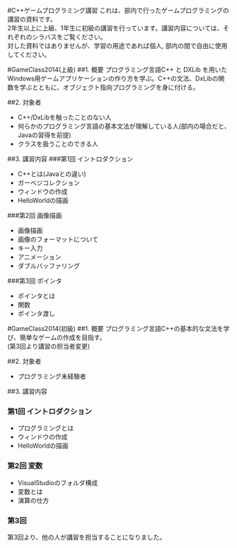 #C++ゲームプログラミング講習
これは、部内で行ったゲームプログラミングの講習の資料です。  
2年生以上に上級、1年生に初級の講習を行っています。講習内容については、それぞれのシラバスをご覧ください。  
対した資料ではありませんが、学習の用途であれば個人, 部内の間で自由に使用してください。  

#GameClass2014(上級)
##1. 概要
プログラミング言語C++ と DXLib を用いたWindows用ゲームアプリケーションの作り方を学ぶ。C++の文法、DxLibの関数を学ぶとともに、オブジェクト指向プログラミングを身に付ける。

##2. 対象者
* C++/DxLibを触ったことのない人
* 何らかのプログラミング言語の基本文法が理解している人(部内の場合だと、Javaの習得を前提)
* クラスを扱うことのできる人

##3. 講習内容
###第1回 イントロダクション
* C++とは(Javaとの違い)
* ガーベジコレクション
* ウィンドウの作成
* HelloWorldの描画

###第2回 画像描画
* 画像描画
* 画像のフォーマットについて
* キー入力
* アニメーション
* ダブルバッファリング

###第3回 ポインタ
* ポインタとは
* 関数
* ポインタ渡し

#GameClass2014(初級)
##1. 概要
プログラミング言語C++の基本的な文法を学び、簡単なゲームの作成を目指す。  
(第3回より講習の担当者変更)

##2. 対象者
* プログラミング未経験者

##3. 講習内容
### 第1回 イントロダクション
* プログラミングとは
* ウィンドウの作成
* HelloWorldの描画

### 第2回 変数
* VisualStudioのフォルダ構成
* 変数とは
* 演算の仕方

### 第3回
第3回より、他の人が講習を担当することになりました。